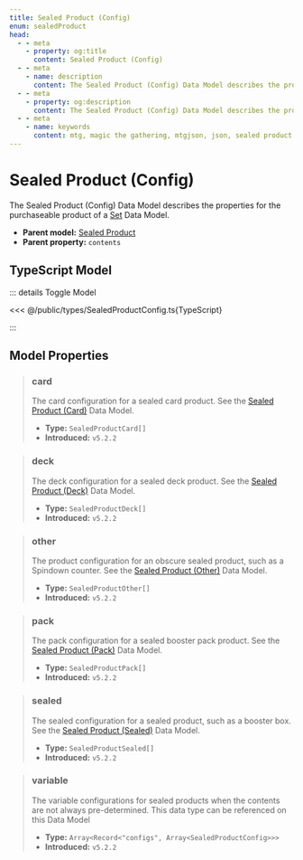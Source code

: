 ```yaml
---
title: Sealed Product (Config)
enum: sealedProduct
head:
  - - meta
    - property: og:title
      content: Sealed Product (Config)
  - - meta
    - name: description
      content: The Sealed Product (Config) Data Model describes the properties for the purchaseable product of a Set Data Model.
  - - meta
    - property: og:description
      content: The Sealed Product (Config) Data Model describes the properties for the purchaseable product of a Set Data Model.
  - - meta
    - name: keywords
      content: mtg, magic the gathering, mtgjson, json, sealed product config
---
```


# Sealed Product (Config)

The Sealed Product (Config) Data Model describes the properties for the purchaseable product of a [Set](/data-models/set/) Data Model.

- **Parent model:** [Sealed Product](/data-models/sealed-product/)
- **Parent property:** `contents`

## TypeScript Model

::: details Toggle Model

<<< @/public/types/SealedProductConfig.ts{TypeScript}

:::

## Model Properties

> ### card <DocBadge type="warning" text="optional" />
>
> The card configuration for a sealed card product. See the [Sealed Product (Card)](/data-models/sealed-product/sealed-product-card/) Data Model.
>
> - **Type:** `SealedProductCard[]`
> - **Introduced:** `v5.2.2`

> ### deck <DocBadge type="warning" text="optional" />
>
> The deck configuration for a sealed deck product. See the [Sealed Product (Deck)](/data-models/sealed-product/sealed-product-deck/) Data Model.
>
> - **Type:** `SealedProductDeck[]`
> - **Introduced:** `v5.2.2`

> ### other <DocBadge type="warning" text="optional" />
>
> The product configuration for an obscure sealed product, such as a Spindown counter. See the [Sealed Product (Other)](/data-models/sealed-product/sealed-product-other/) Data Model.
>
> - **Type:** `SealedProductOther[]`
> - **Introduced:** `v5.2.2`

> ### pack <DocBadge type="warning" text="optional" />
>
> The pack configuration for a sealed booster pack product. See the [Sealed Product (Pack)](/data-models/sealed-product/sealed-product-pack/) Data Model.
>
> - **Type:** `SealedProductPack[]`
> - **Introduced:** `v5.2.2`

> ### sealed <DocBadge type="warning" text="optional" />
>
> The sealed configuration for a sealed product, such as a booster box. See the [Sealed Product (Sealed)](/data-models/sealed-product/sealed-product-sealed/) Data Model.
>
> - **Type:** `SealedProductSealed[]`
> - **Introduced:** `v5.2.2`

> ### variable <DocBadge type="warning" text="optional" />
>
> The variable configurations for sealed products when the contents are not always pre-determined. This data type can be referenced on this Data Model
>
> - **Type:** `Array<Record<"configs", Array<SealedProductConfig>>>`
> - **Introduced:** `v5.2.2`
